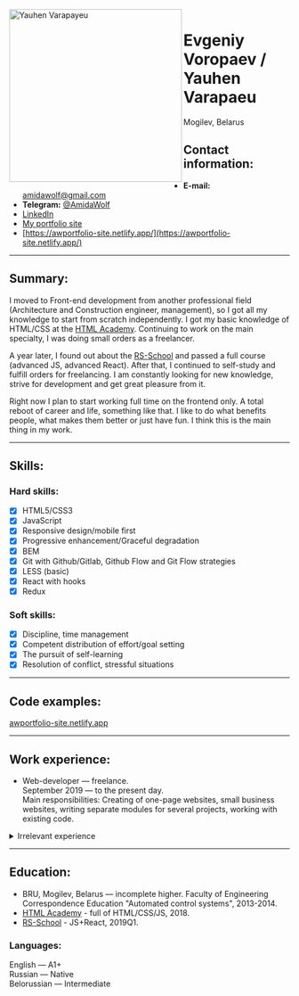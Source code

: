 <img align="left" width="310" height="310" src="https://avatars.githubusercontent.com/u/35904041?v=4" alt="Yauhen Varapayeu">

# Evgeniy Voropaev / Yauhen Varapaeu  
Mogilev, Belarus

## Contact information:  
+ **E-mail:** amidawolf@gmail.com
+ **Telegram:** [@AmidaWolf](https://t.me/AmidaWolf)
+ [LinkedIn](https://www.linkedin.com/in/evgeniy-voropaev-aw)
+ [My portfolio site](https://awportfolio-site.netlify.app/)
+ [https://awportfolio-site.netlify.app/](https://awportfolio-site.netlify.app/)

- - -

## Summary:  
I moved to Front-end development from another professional field
(Architecture and Construction engineer, management),
so I got all my knowledge to start from scratch independently.
I got my basic knowledge of HTML/CSS at the [HTML Academy](https://htmlacademy.ru/profile/amidawolf).
Continuing to work on the main specialty, I was doing small orders as a freelancer.

A year later, I found out about the [RS-School](https://rs.school/) and passed a full course
(advanced JS, advanced React). After that,
I continued to self-study and fulfill orders for freelancing.
I am constantly looking for new knowledge, strive for development and get great pleasure from it.

Right now I plan to start working full time on the frontend only.
A total reboot of career and life, something like that.
I like to do what benefits people, what makes them better or just have fun.
I think this is the main thing in my work.

- - -

## Skills:
### Hard skills:
- [x]  HTML5/CSS3  
- [x]  JavaScript  
- [x]  Responsive design/mobile first  
- [x]  Progressive enhancement/Graceful degradation  
- [x]  BEM  
- [x]  Git with Github/Gitlab, Github Flow and Git Flow strategies  
- [x]  LESS (basic)  
- [x]  React with hooks  
- [x]  Redux  
### Soft skills:  
- [x]  Discipline, time management  
- [x]  Competent distribution of effort/goal setting  
- [x]  The pursuit of self-learning  
- [x]  Resolution of conflict, stressful situations  

- - -
  
## Code examples:  
[awportfolio-site.netlify.app](https://awportfolio-site.netlify.app/)  

- - -
 
## Work experience:  
+ Web-developer — freelance.  
September 2019 — to the present day.  
Main responsibilities: Creating of one-page websites,
small business websites, writing separate modules for several projects,
working with existing code.

<details><summary>Irrelevant experience</summary>

1. Director of Center of Architecture and Construction LLC  
Jule 2013 — to the present day.  
Main responsibilities: Organization of the enterprise, management and recruitment, support up-to-date material and technical base, search and work with customers, monitoring the execution of works, maintaining financial activities of the enterprise.  

2. Engineer PTD  
June 2011 - June 2013.  
Main responsibilities: Estimated work, pricing, quality control of work performed, preparation for
participation in tenders, engineering support.  
</details>

- - -
  
## Education:  
+ BRU, Mogilev, Belarus — incomplete higher. Faculty of Engineering Correspondence Education 
"Automated control systems", 2013-2014.  
+ [HTML Academy](https://htmlacademy.ru/profile/amidawolf) - full of HTML/CSS/JS, 2018.  
+ [RS-School](https://rs.school/) - JS+React, 2019Q1.  

### Languages:
English — A1+  
Russian — Native  
Belorussian — Intermediate  
